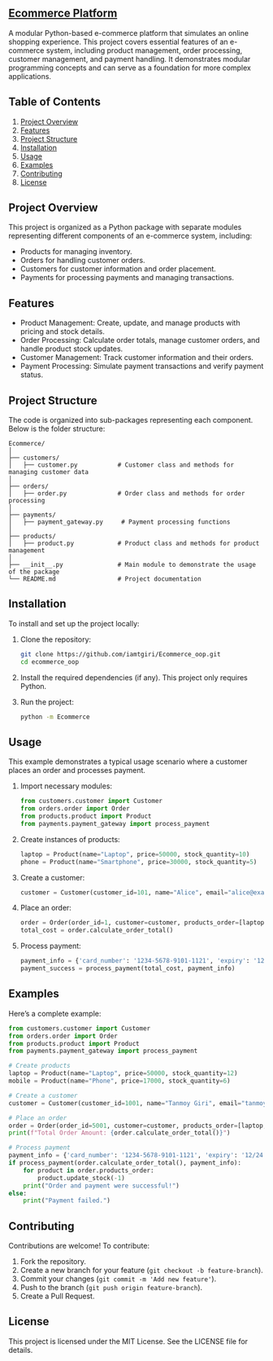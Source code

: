 
## [Ecommerce Platform](https://github.com/iamtgiri/Ecommerce_oop)

A modular Python-based e-commerce platform that simulates an online shopping experience. This project covers essential features of an e-commerce system, including product management, order processing, customer management, and payment handling. It demonstrates modular programming concepts and can serve as a foundation for more complex applications.

## Table of Contents
1. [Project Overview](#project-overview)
2. [Features](#features)
3. [Project Structure](#project-structure)
4. [Installation](#installation)
5. [Usage](#usage)
6. [Examples](#examples)
7. [Contributing](#contributing)
8. [License](#license)

## Project Overview

This project is organized as a Python package with separate modules representing different components of an e-commerce system, including:
- Products for managing inventory.
- Orders for handling customer orders.
- Customers for customer information and order placement.
- Payments for processing payments and managing transactions.

## Features

- Product Management: Create, update, and manage products with pricing and stock details.
- Order Processing: Calculate order totals, manage customer orders, and handle product stock updates.
- Customer Management: Track customer information and their orders.
- Payment Processing: Simulate payment transactions and verify payment status.

## Project Structure

The code is organized into sub-packages representing each component. Below is the folder structure:

```
Ecommerce/
│
├── customers/
│   ├── customer.py           # Customer class and methods for managing customer data
│
├── orders/
│   ├── order.py              # Order class and methods for order processing
│
├── payments/
│   ├── payment_gateway.py     # Payment processing functions
│
├── products/
│   ├── product.py            # Product class and methods for product management
│
├── __init__.py               # Main module to demonstrate the usage of the package
└── README.md                 # Project documentation
```

## Installation

To install and set up the project locally:

1. Clone the repository:
   ```bash
   git clone https://github.com/iamtgiri/Ecommerce_oop.git
   cd ecommerce_oop
   ```

2. Install the required dependencies (if any). This project only requires Python.

3. Run the project:
   ```bash
   python -m Ecommerce
   ```

## Usage

This example demonstrates a typical usage scenario where a customer places an order and processes payment.

1. Import necessary modules:
   ```python
   from customers.customer import Customer
   from orders.order import Order
   from products.product import Product
   from payments.payment_gateway import process_payment
   ```

2. Create instances of products:
   ```python
   laptop = Product(name="Laptop", price=50000, stock_quantity=10)
   phone = Product(name="Smartphone", price=30000, stock_quantity=5)
   ```

3. Create a customer:
   ```python
   customer = Customer(customer_id=101, name="Alice", email="alice@example.com")
   ```

4. Place an order:
   ```python
   order = Order(order_id=1, customer=customer, products_order=[laptop, phone])
   total_cost = order.calculate_order_total()
   ```

5. Process payment:
   ```python
   payment_info = {'card_number': '1234-5678-9101-1121', 'expiry': '12/24'}
   payment_success = process_payment(total_cost, payment_info)
   ```

## Examples

Here’s a complete example:

```python
from customers.customer import Customer
from orders.order import Order
from products.product import Product
from payments.payment_gateway import process_payment

# Create products
laptop = Product(name="Laptop", price=50000, stock_quantity=12)
mobile = Product(name="Phone", price=17000, stock_quantity=6)

# Create a customer
customer = Customer(customer_id=1001, name="Tanmoy Giri", email="tanmoy@giri.com")

# Place an order
order = Order(order_id=5001, customer=customer, products_order=[laptop, mobile])
print(f"Total Order Amount: {order.calculate_order_total()}")

# Process payment
payment_info = {'card_number': '1234-5678-9101-1121', 'expiry': '12/24'}
if process_payment(order.calculate_order_total(), payment_info):
    for product in order.products_order:
        product.update_stock(-1)
    print("Order and payment were successful!")
else:
    print("Payment failed.")
```

## Contributing

Contributions are welcome! To contribute:

1. Fork the repository.
2. Create a new branch for your feature (`git checkout -b feature-branch`).
3. Commit your changes (`git commit -m 'Add new feature'`).
4. Push to the branch (`git push origin feature-branch`).
5. Create a Pull Request.

## License

This project is licensed under the MIT License. See the LICENSE file for details.
